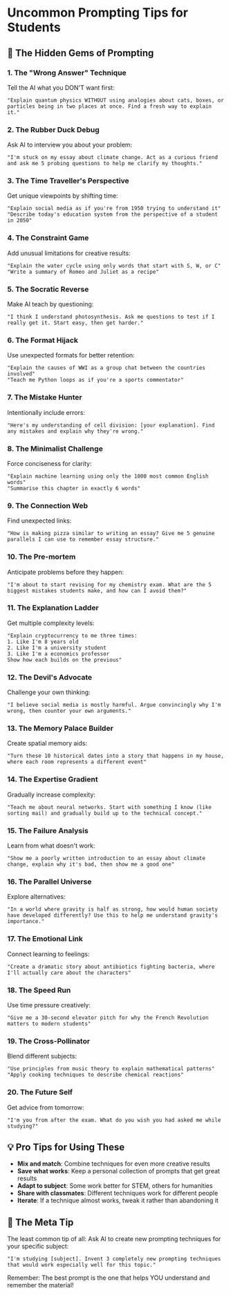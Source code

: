 # Uncommon Prompting Tips for Students

## 🎯 The Hidden Gems of Prompting

### 1. **The "Wrong Answer" Technique**
Tell the AI what you DON'T want first:
```
"Explain quantum physics WITHOUT using analogies about cats, boxes, or particles being in two places at once. Find a fresh way to explain it."
```

### 2. **The Rubber Duck Debug**
Ask AI to interview you about your problem:
```
"I'm stuck on my essay about climate change. Act as a curious friend and ask me 5 probing questions to help me clarify my thoughts."
```

### 3. **The Time Traveller's Perspective**
Get unique viewpoints by shifting time:
```
"Explain social media as if you're from 1950 trying to understand it"
"Describe today's education system from the perspective of a student in 2050"
```

### 4. **The Constraint Game**
Add unusual limitations for creative results:
```
"Explain the water cycle using only words that start with S, W, or C"
"Write a summary of Romeo and Juliet as a recipe"
```

### 5. **The Socratic Reverse**
Make AI teach by questioning:
```
"I think I understand photosynthesis. Ask me questions to test if I really get it. Start easy, then get harder."
```

### 6. **The Format Hijack**
Use unexpected formats for better retention:
```
"Explain the causes of WWI as a group chat between the countries involved"
"Teach me Python loops as if you're a sports commentator"
```

### 7. **The Mistake Hunter**
Intentionally include errors:
```
"Here's my understanding of cell division: [your explanation]. Find any mistakes and explain why they're wrong."
```

### 8. **The Minimalist Challenge**
Force conciseness for clarity:
```
"Explain machine learning using only the 1000 most common English words"
"Summarise this chapter in exactly 6 words"
```

### 9. **The Connection Web**
Find unexpected links:
```
"How is making pizza similar to writing an essay? Give me 5 genuine parallels I can use to remember essay structure."
```

### 10. **The Pre-mortem**
Anticipate problems before they happen:
```
"I'm about to start revising for my chemistry exam. What are the 5 biggest mistakes students make, and how can I avoid them?"
```

### 11. **The Explanation Ladder**
Get multiple complexity levels:
```
"Explain cryptocurrency to me three times:
1. Like I'm 8 years old
2. Like I'm a university student
3. Like I'm a economics professor
Show how each builds on the previous"
```

### 12. **The Devil's Advocate**
Challenge your own thinking:
```
"I believe social media is mostly harmful. Argue convincingly why I'm wrong, then counter your own arguments."
```

### 13. **The Memory Palace Builder**
Create spatial memory aids:
```
"Turn these 10 historical dates into a story that happens in my house, where each room represents a different event"
```

### 14. **The Expertise Gradient**
Gradually increase complexity:
```
"Teach me about neural networks. Start with something I know (like sorting mail) and gradually build up to the technical concept."
```

### 15. **The Failure Analysis**
Learn from what doesn't work:
```
"Show me a poorly written introduction to an essay about climate change, explain why it's bad, then show me a good one"
```

### 16. **The Parallel Universe**
Explore alternatives:
```
"In a world where gravity is half as strong, how would human society have developed differently? Use this to help me understand gravity's importance."
```

### 17. **The Emotional Link**
Connect learning to feelings:
```
"Create a dramatic story about antibiotics fighting bacteria, where I'll actually care about the characters"
```

### 18. **The Speed Run**
Use time pressure creatively:
```
"Give me a 30-second elevator pitch for why the French Revolution matters to modern students"
```

### 19. **The Cross-Pollinator**
Blend different subjects:
```
"Use principles from music theory to explain mathematical patterns"
"Apply cooking techniques to describe chemical reactions"
```

### 20. **The Future Self**
Get advice from tomorrow:
```
"I'm you from after the exam. What do you wish you had asked me while studying?"
```

## 💡 Pro Tips for Using These

- **Mix and match**: Combine techniques for even more creative results
- **Save what works**: Keep a personal collection of prompts that get great results
- **Adapt to subject**: Some work better for STEM, others for humanities
- **Share with classmates**: Different techniques work for different people
- **Iterate**: If a technique almost works, tweak it rather than abandoning it

## 🎪 The Meta Tip

The least common tip of all: Ask AI to create new prompting techniques for your specific subject:
```
"I'm studying [subject]. Invent 3 completely new prompting techniques that would work especially well for this topic."
```

Remember: The best prompt is the one that helps YOU understand and remember the material!
